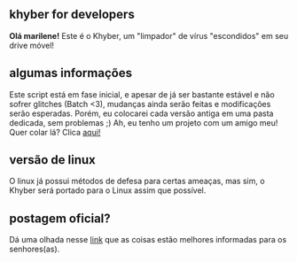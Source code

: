 ## khyber for developers ##

**Olá marilene!** Este é o Khyber, um "limpador" de vírus "escondidos" em seu drive móvel!

## algumas informações ##

Este script está em fase inicial, e apesar de já ser bastante estável e não sofrer glitches (Batch <3), mudanças ainda serão feitas e modificações serão esperadas. Porém, eu colocarei cada versão antiga em uma pasta dedicada, sem problemas ;) Ah, eu tenho um projeto com um amigo meu! Quer colar lá? Clica [aqui!](https://github.com/lelufg/shelleprechaun/)

## versão de linux ##
O linux já possui métodos de defesa para certas ameaças, mas sim, o Khyber será portado para o Linux assim que possível.

## postagem oficial? ##
Dá uma olhada nesse [link](https://www.facebook.com/photo.php?fbid=942902305742143&set=gm.680111588764043&type=1&theater) que 
as coisas estão melhores informadas para os senhores(as).
